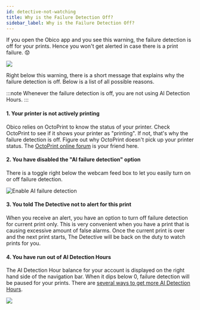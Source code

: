 ```yaml
---
id: detective-not-watching
title: Why is the Failure Detection Off?
sidebar_label: Why is the Failure Detection Off?
---
```


If you open the Obico app and you see this warning, the failure detection is off for your prints. Hence you won't get alerted in case there is a print failure. 😟

![](/img/user-guides/helpdocs/not-watching.png)

Right below this warning, there is a short message that explains why the failure detection is off. Below is a list of all possible reasons.

:::note
Whenever the failure detection is off, you are not using AI Detection Hours.
:::


#### 1. Your printer is not actively printing

Obico relies on OctoPrint to know the status of your printer. Check OctoPrint to see if it shows your printer as "printing". If not, that's why the failure detection is off. Figure out why OctoPrint doesn't pick up your printer status. The [OctoPrint online forum](https://community.octoprint.org/) is your friend here.

#### 2. You have disabled the "AI failure detection" option

There is a toggle right below the webcam feed box to let you easily turn on or off failure detection.

![Enable AI failure detection ](/img/user-guides/helpdocs/disable_watching.png)

#### 3. You told The Detective not to alert for this print

When you receive an alert, you have an option to turn off failure detection for current print only. This is very convenient when you have a print that is causing excessive amount of false alarms. Once the current print is over and the next print starts, The Detective will be back on the duty to watch prints for you.

#### 4. You have run out of AI Detection Hours

The AI Detection Hour balance for your account is displayed on the right hand side of the navigation bar. When it dips below 0, failure detection will be paused for your prints. There are [several ways to get more AI Detection Hours](/docs/user-guides/how-does-detective-hour-work#how-do-i-get-detective-hours).

![](/img/user-guides/helpdocs/negative-dh-balance.png)

[](#2-you-have-disabled-the-"ai-failure-detection"-option)


